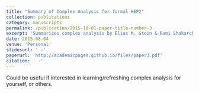 ```yaml
---
title: "Summary of Complex Analysis for formal HEP2"
collection: publications
category: manuscripts
permalink: /publication/2015-10-01-paper-title-number-3
excerpt: 'Summarizes complex analysis by Elias M. Stein & Rami Shakarchi specifically for theoretical/mathematical physicists'
date: 2015-08-04
venue: 'Personal'
slidesurl: ' -'
paperurl: 'http://academicpages.github.io/files/paper3.pdf'
citation: ' -'
---
```


Could be useful if interested in learning/refreshing complex analysis for yourself, or others.
